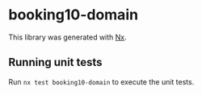 # booking10-domain

This library was generated with [Nx](https://nx.dev).

## Running unit tests

Run `nx test booking10-domain` to execute the unit tests.
